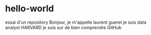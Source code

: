 # hello-world
essai d'un repository
Bonjour, je m'appelle laurent gueret
je suis data analyst HARVARD
je suis sur de bien comprendre GitHub
